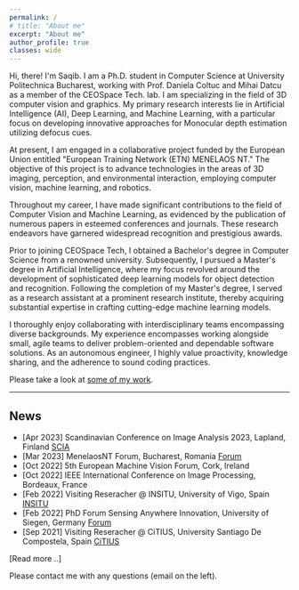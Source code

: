 ```yaml
---
permalink: /
# title: "About me"
excerpt: "About me"
author_profile: true
classes: wide
---
```


Hi, there! I'm Saqib. I am a Ph.D. student in Computer Science at University Politechnica Bucharest, working with Prof. Daniela Coltuc and Mihai Datcu as a member of the CEOSpace Tech. lab. 
I am specializing in the field of 3D computer vision and graphics. My primary research interests lie in Artificial Intelligence (AI), Deep Learning, and Machine Learning, with a particular focus on developing innovative approaches for Monocular depth estimation utilizing defocus cues.

At present, I am engaged in a collaborative project funded by the European Union entitled "European Training Network (ETN) MENELAOS NT." The objective of this project is to advance technologies in the areas of 3D imaging, perception, and environmental interaction, employing computer vision, machine learning, and robotics.

Throughout my career, I have made significant contributions to the field of Computer Vision and Machine Learning, as evidenced by the publication of numerous papers in esteemed conferences and journals. These research endeavors have garnered widespread recognition and prestigious awards.

Prior to joining CEOSpace Tech, I obtained a Bachelor's degree in Computer Science from a renowned university. Subsequently, I pursued a Master's degree in Artificial Intelligence, where my focus revolved around the development of sophisticated deep learning models for object detection and recognition. Following the completion of my Master's degree, I served as a research assistant at a prominent research institute, thereby acquiring substantial expertise in crafting cutting-edge machine learning models.

I thoroughly enjoy collaborating with interdisciplinary teams encompassing diverse backgrounds. My experience encompasses working alongside small, agile teams to deliver problem-oriented and dependable software solutions. As an autonomous engineer, I highly value proactivity, knowledge sharing, and the adherence to sound coding practices.

Please take a look at [some of my work](/work).

---

## News
- [Apr 2023] Scandinavian Conference on Image Analysis 2023, Lapland, Finland [SCIA](https://sites.google.com/view/scia2023)
- [Mar 2023] MenelaosNT Forum, Bucharest, Romania [Forum](https://andrei2407.github.io/menelaos_nt_forum_bucharest/)
- [Oct 2022] 5th European Machine Vision Forum, Cork, Ireland
- [Oct 2022] IEEE International Conference on Image Processing, Bordeaux, France
- [Feb 2022] Visiting Reseracher @ INSITU, University of Vigo, Spain [INSITU](https://ingenieriainsitu.com/en/)
- [Feb 2022] PhD Forum Sensing Anywhere Innovation, University of Siegen, Germany [Forum](http://phdforum.zess.uni-siegen.de/)
- [Sep 2021] Visiting Reseracher @ CiTIUS, University Santiago De Compostela, Spain [CiTIUS](https://citius.gal/)


[Read more ..]

Please contact me with any questions (email on the left).
